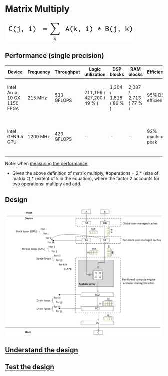 # Matrix Multiply

![Matrix multiply](figures/gemm-equation.png)

## Performance (single precision)

| Device | Frequency | Throughput | Logic utilization | DSP blocks | RAM blocks | Efficiency | Matrix Size | Device compiler |
| ------ | --------- | ------ | --------- | ---- | ----- | -------------- | ----- | -------------- |
| Intel Arria 10 GX 1150 FPGA | 215 MHz | 533 GFLOPS | 211,199 / 427,200 ( 49 % ) | 1,304 / 1,518 ( 86 % ) | 2,087 / 2,713 ( 77 % ) | 95% DSP efficiency | 10K * 16K matrix times 16K * 8K matrix | aoc 19.4.0 |
| Intel GEN9.5 GPU | 1200 MHz | 423 GFLOPS | - | - | - | 92% machine peak | 2K * 1K matrix times 1K * 2K matrix | CM Dev Package 20200119 |

Note: when [measuring the performance](../README.md#Performance-metrics),

- Given the above definition of matrix multiply, #operations =  2 * (size of matrix `C`) * (extent of `k` in the equation), where the factor 2 accounts for two operations: multiply and add.

## Design

![Design](figures/gemm-design.png)

## [Understand the design](../README.md#how-to-understand-a-design)

## [Test the design](../../../../README.md#Performance-tests)
